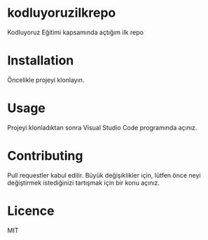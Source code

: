 # kodluyoruzilkrepo
 Kodluyoruz Eğitimi kapsamında açtığım ilk repo
# Installation 
Öncelikle projeyi klonlayın. 

# Usage
Projeyi klonladıktan sonra Visual Studio Code programında açınız.

# Contributing
Pull requestler kabul edilir. Büyük değişiklikler için, lütfen önce neyi değiştirmek istediğinizi tartışmak için bir konu açınız.
# Licence
MIT
